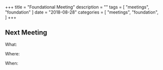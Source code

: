 +++
title = "Foundational Meeting"
description = ""
tags = [
    "meetings",
    "foundation"
]
date = "2018-08-28"
categories = [
    "meetings",
    "foundation",
]
+++

## Next Meeting

What:

Where:

When:
